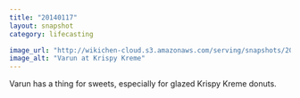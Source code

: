 ```yaml
---
title: "20140117"
layout: snapshot
category: lifecasting

image_url: "http://wikichen-cloud.s3.amazonaws.com/serving/snapshots/2014/20140117-varun-krispy-kreme.jpg"
image_alt: "Varun at Krispy Kreme"
---
```


Varun has a thing for sweets, especially for glazed Krispy Kreme donuts.

